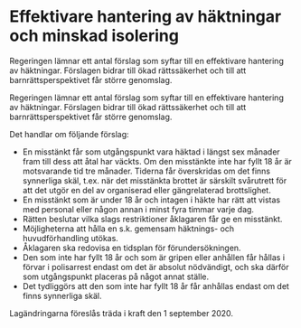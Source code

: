 # Effektivare hantering av häktningar och minskad isolering

Regeringen lämnar ett antal förslag som syftar till en effektivare hantering av häktningar. Förslagen bidrar till ökad rättssäkerhet och till att barnrättsperspektivet får större genomslag.

Regeringen lämnar ett antal förslag som syftar till en effektivare hantering av häktningar. Förslagen bidrar till ökad rättssäkerhet och till att barnrättsperspektivet får större genomslag.

Det handlar om följande förslag:

* En misstänkt får som utgångspunkt vara häktad i längst sex månader fram till dess att åtal har väckts. Om den misstänkte inte har fyllt 18 år är motsvarande tid tre månader. Tiderna får överskridas om det finns synnerliga skäl, t.ex. när det misstänkta brottet är särskilt svårutrett för att det utgör en del av organiserad eller gängrelaterad brottslighet.
* En misstänkt som är under 18 år och intagen i häkte har rätt att vistas med personal eller någon annan i minst fyra timmar varje dag.
* Rätten beslutar vilka slags restriktioner åklagaren får ge en misstänkt.
* Möjligheterna att hålla en s.k. gemensam häktnings- och huvudförhandling utökas.
* Åklagaren ska redovisa en tidsplan för förundersökningen.
* Den som inte har fyllt 18 år och som är gripen eller anhållen får hållas i förvar i polisarrest endast om det är absolut nödvändigt, och ska därför som utgångspunkt placeras på något annat ställe.
* Det tydliggörs att den som inte har fyllt 18 år får anhållas endast om det finns synnerliga skäl.

Lagändringarna föreslås träda i kraft den 1 september 2020.
